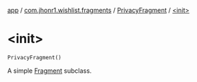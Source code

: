 [app](../../index.md) / [com.jhonr1.wishlist.fragments](../index.md) / [PrivacyFragment](index.md) / [&lt;init&gt;](./-init-.md)

# &lt;init&gt;

`PrivacyFragment()`

A simple [Fragment](#) subclass.

